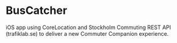 BusCatcher
==========

iOS app using CoreLocation and Stockholm Commuting REST API (trafiklab.se) to deliver a new Commuter Companion experience.
